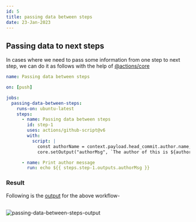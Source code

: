 ```yaml
---
id: 5
title: passing data between steps
date: 23-Jan-2023
---
```


## Passing data to next steps

In cases where we need to pass some information from one step to next step, we can do it as follows with the help of <a href='https://github.com/actions/toolkit/tree/main/packages/core' target='_blank'>@actions/core</a>

```yml
name: Passing data between steps

on: [push]

jobs:
  passing-data-between-steps:
    runs-on: ubuntu-latest
    steps:
      - name: Passing data between steps
        id: step-1
        uses: actions/github-script@v6
        with:
          script: |
            const authorName = context.payload.head_commit.author.name;
            core.setOutput("authorMsg", `The author of this is ${authorName}`);

      - name: Print author message
        run: echo ${{ steps.step-1.outputs.authorMsg }}
```

### Result

Following is the <a href='https://github.com/akulsr0/github-action-examples/actions/runs/3981143949/jobs/6824683385' target='_blank'>output</a> for the above workflow-

<img style='margin:1rem 0' src='https://user-images.githubusercontent.com/43666833/213935399-68fa11dd-4e23-4ede-8b67-a75dc76211a3.png' alt='passing-data-between-steps-output'>
